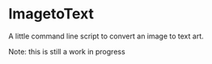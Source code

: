 # ImagetoText
A little command line script to convert an image to text art.

Note: this is still a work in progress
